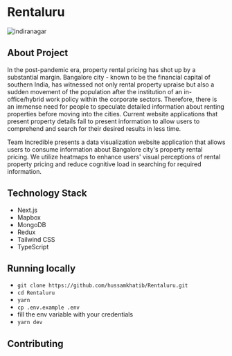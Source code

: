 # Rentaluru

![indiranagar](https://user-images.githubusercontent.com/52914487/196019533-ae757e23-3a47-4413-b2f0-f1ed1d11b6df.png)

## About Project

In the post-pandemic era, property rental pricing has shot up by a substantial margin. Bangalore city - known to be the financial capital of southern India, has witnessed not only rental property upraise but also a sudden movement of the population after the institution of an in-office/hybrid work policy within the corporate sectors. Therefore, there is an immense need for people to speculate detailed information about renting properties before moving into the cities. Current website applications that present property details fail to present information to allow users to comprehend and search for their desired results in less time.

Team Incredible presents a data visualization website application that allows users to consume information about Bangalore city's property rental pricing. We utilize heatmaps to enhance users' visual perceptions of rental property pricing and reduce cognitive load in searching for required information.

## Technology Stack

- Next.js
- Mapbox
- MongoDB
- Redux
- Tailwind CSS
- TypeScript

## Running locally

- `git clone https://github.com/hussamkhatib/Rentaluru.git`
- `cd Rentaluru`
- `yarn`
- `cp .env.example .env`
- fill the env variable with your credentials
- `yarn dev`

## Contributing

